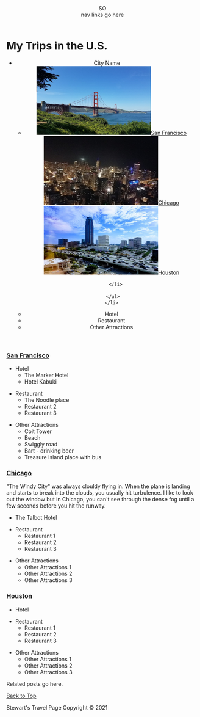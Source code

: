 <!DOCTYPE html>
<html>
<head>
<meta charset="utf-8">
<title>Stewart's Travel Page</title>
<style>

</style>
</head>
<body>
<header>
SO <nav> nav links go here </nav>
  </header>

<h1>My Trips in the U.S.</h1>

<header>
  <ul>
   <li>City Name
     <ul>
       <li><a href="#San_Francisco"><img src="SF1.jpg" width="300" height="180" alt="Bay Bridge San Francisco">San Francisco</a>
           <a href="#Chicago"><img src="Chicago1.jpg" width="300" height="180" alt="Picture from the Sears Tower">Chicago</a>
           <a href="#Houston"><img src="Houston1.jpg" width="300" height="180" alt="Houston Galleria">Houston</a>
         
       </li>
            
     </ul>
    </li>
    
  
    
   <li>Hotel</li>
   <li>Restaurant</li>
   <li>Other Attractions</li>
        </ul>
</header>

<section>
<section id="San_Francisco">

<a href="https://en.wikipedia.org/wiki/San_Francisco" target="_blank" title="Linking to wikipedia page"><h3>San Francisco </h3></a>
<ul>

<li>Hotel
  <ul>
    <li>The Marker Hotel</li>
    <li>Hotel Kabuki</li>
     </ul>
  </li>
  <p></p>
<li>Restaurant
            <ul>
          <li>The Noodle place</li>
          <li>Restaurant 2</li>
          <li>Restaurant 3</li>
        </ul>
      </li>
<p></p>
<li>Other Attractions
        <ul>
  <li>Coit Tower</li>
          <li>Beach</li>
          <li>Swiggly road</li>
  <li>Bart - drinking beer</li>
  <li>Treasure Island place with bus</li>
  </ul>
  </li>
</ul>

</section>

 
     
   <section> 
<a href="https://en.wikipedia.org/wiki/Chicago" target="_blank" title="Linking to wikipedia page"><h3>Chicago </h3></a>
<section id="Chicago">

  &quot;The Windy City&quot; was always clouldy flying in. When the plane is landing and starts to break into the clouds, you usually hit turbulence. I like to look out the window but in Chicago, you can't see through the dense fog until a few seconds before you hit the runway.
  <p></p>

<ul>
      <li>The Talbot Hotel</li>
      <p></p>
     <li>Restaurant
            <ul>
          <li>Restaurant 1</li>
          <li>Restaurant 2</li>
          <li>Restaurant 3</li>
        </ul>
      </li>
      <p></p>
  <li>Other Attractions
  <ul>
          <li>Other Attractions 1</li>
          <li>Other Attractions 2</li>
          <li>Other Attractions 3</li>
        </ul>
  </li>
    </ul>

</section>



<section>
<a href="https://en.wikipedia.org/wiki/Houston" target="_blank" title="Linking to wikipedia page">
    <h3> Houston </h3></a>
<section id="Houston">

<ul>
      <li>Hotel</li>
    <p></p>
      <li>Restaurant
            <ul>
          <li>Restaurant 1</li>
          <li>Restaurant 2</li>
          <li>Restaurant 3</li>
        </ul>
      </li>
    <p></p>
      <li>Other Attractions
  <ul>
          <li>Other Attractions 1</li>
          <li>Other Attractions 2</li>
          <li>Other Attractions 3</li>
        </ul>
  </li>
    </ul>

</section>



<aside>
Related posts go here.
</aside>
  <p></p>
    </body>
<p>

<div>
    <p>
      <a href="#top">Back to Top</a>
    </p>
  </div>


<footer>
Stewart's Travel Page Copyright &copy; 2021
</footer>
</p>

</html>

